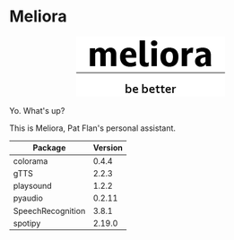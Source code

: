 # Meliora

<p align="center">
  <img src="images\Asset 1-100.jpg"/>
</p>
Yo. What's up?

This is Meliora, Pat Flan's personal assistant.

| Package          |Version|
|------------------|-------| 
| colorama         | 0.4.4 | 
| gTTS             | 2.2.3 |
| playsound        | 1.2.2 |
| pyaudio          | 0.2.11| 
| SpeechRecognition| 3.8.1 |
| spotipy          | 2.19.0|
